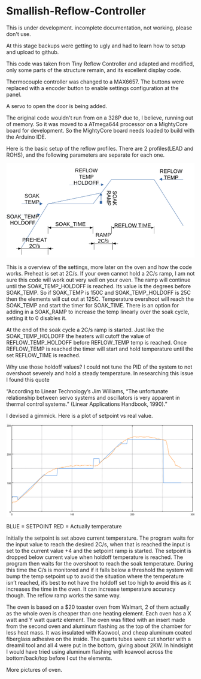 # Smallish-Reflow-Controller

This is under development. incomplete documentation, not working, please don't use.

At this stage backups were getting to ugly and had to learn how to setup and upload to github.

This code was taken from Tiny Reflow Controller and adapted and modified, only
some parts of the structure remain, and its excellent display code.

Thermocouple controller was changed to a MAX6657. The buttons were replaced with a encoder button to enable settings configuration at the panel.

A servo to open the door is being added.

The original code wouldn't run from on a 328P due to, I believe, running out of memory. So it was moved to a ATmega644 processor on a MightyCore board for development. So the MightyCore board needs loaded to build with the Arduino IDE.

Here is the basic setup of the reflow profiles.  There are 2 profiles(LEAD and ROHS), and the following parameters are separate for each one.




![Alt text](https://github.com/clytle374/Smallish-Reflow-Controller/blob/6c69fa6e21b77d11785d1b0f0b822d51ea9b8408/images/reflowplot.png?raw=true "Parameters and useage")



This is a overview of the settings, more later on the oven and how the code works.  Preheat is set at 2C/s. If your oven cannot hold a 2C/s ramp, I am not sure this code will work out very well on your oven. The ramp will continue until the SOAK_TEMP_HOLDOFF is reached.  Its value is the degrees before SOAK_TEMP. So if SOAK_TEMP is 150C and SOAK_TEMP_HOLDOFF is 25C then the elements will cut out at 125C. Temperature overshoot will reach the SOAK_TEMP and start the timer for SOAK_TIME.  There is an option for adding in a SOAK_RAMP to increase the temp linearly over the soak cycle, setting it to 0 disables it.

At the end of the soak cycle a 2C/s ramp is started.  Just like the SOAK_TEMP_HOLDOFF the heaters will cutoff the value of REFLOW_TEMP_HOLDOFF before REFLOW_TEMP temp is reached. Once REFLOW_TEMP is reached the timer will start and hold temperature until the set REFLOW_TIME is reached.


Why use those holdoff values?  I could not tune the PID of the system to not overshoot severely and hold a steady temperature. In researching this issue I found this quote

“According to Linear Technology’s Jim Williams, “The unfortunate relationship between servo systems and oscillators is very apparent in thermal control systems.” (Linear Applications Handbook, 1990).”

I devised a gimmick.  Here is a plot of setpoint vs real value.

![Alt text](https://github.com/clytle374/Smallish-Reflow-Controller/blob/6c69fa6e21b77d11785d1b0f0b822d51ea9b8408/images/V35refloeResults.png?raw=true "Untuned Results")

BLUE = SETPOINT   RED = Actually temperature

Initially the setpoint is set above current temperature.  The program waits for the input value to reach the desired 2C/s, when that is reached the input is set to the current value +4 and the setpoint ramp is started. The setpoint is dropped below current value when holdoff temperature is reached.  The program then waits for the overshoot to reach the soak temperature. During this time the C/s is monitored and if it falls below a threshold the system will bump the temp setpoint up to avoid the situation where the temperature isn’t reached, it’s best to not have the holdoff set too high to avoid this as it increases the time in the oven.  It can increase temperature accuracy though.  The reflow ramp works the same way.

The oven is based on a $20 toaster oven from Walmart, 2 of them actually as the whole oven is cheaper than one heating element. Each oven has a X watt and Y watt quartz element.  The oven was fitted with an insert made from the second oven and aluminum flashing as the top of the chamber for less heat mass. It was insulated with Kaowool, and cheap aluminum coated fiberglass adhesive on the inside. The quarts tubes were cut shorter with a dreamil tool and all 4 were put in the bottom, giving about 2KW.  In hindsight I would have tried using aluminum flashing with koawool across the bottom/back/top before I cut the elements.

More pictures of oven.
